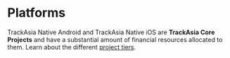 # Platforms

TrackAsia Native Android and TrackAsia Native iOS are **TrackAsia Core Projects** and have a substantial amount of financial resources allocated to them. Learn about the different [project tiers](https://github.com/trackasia/trackasia/blob/main/PROJECT_TIERS.md#project-tiers).
